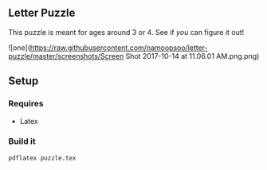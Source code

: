 ## Letter Puzzle

This puzzle is meant for ages around 3 or 4. See if _you_ can figure it out!

![one](https://raw.githubusercontent.com/namoopsoo/letter-puzzle/master/screenshots/Screen Shot 2017-10-14 at 11.06.01 AM.png.png)


## Setup

### Requires
* Latex

### Build it

```
pdflatex puzzle.tex
```
